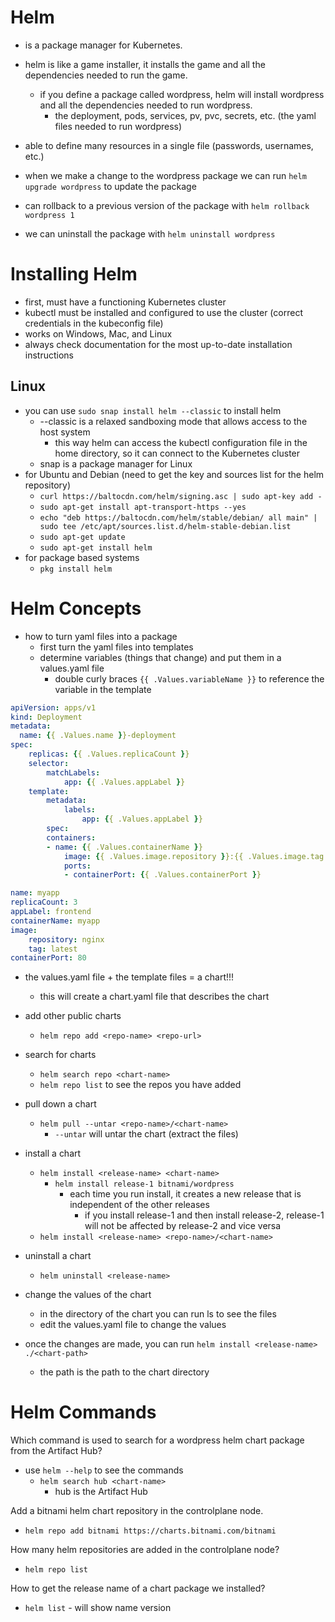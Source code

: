 # Helm
- is a package manager for Kubernetes.
- helm is like a game installer, it installs the game and all the dependencies needed to run the game.
    - if you define a package called wordpress, helm will install wordpress and all the dependencies needed to run wordpress.
        - the deployment, pods, services, pv, pvc, secrets, etc. (the yaml files needed to run wordpress)

- able to define many resources in a single file (passwords, usernames, etc.)
- when we make a change to the wordpress package we can run `helm upgrade wordpress` to update the package
- can rollback to a previous version of the package with `helm rollback wordpress 1`
- we can uninstall the package with `helm uninstall wordpress`

# Installing Helm
- first, must have a functioning Kubernetes cluster
- kubectl must be installed and configured to use the cluster (correct credentials in the kubeconfig file)
- works on Windows, Mac, and Linux
- always check documentation for the most up-to-date installation instructions
## Linux
- you can use `sudo snap install helm --classic` to install helm
    - --classic is a relaxed sandboxing mode that allows access to the host system
        - this way helm can access the kubectl configuration file in the home directory, so it can connect to the Kubernetes cluster
    - snap is a package manager for Linux
- for Ubuntu and Debian (need to get the key and sources list for the helm repository)
    - `curl https://baltocdn.com/helm/signing.asc | sudo apt-key add -`
    - `sudo apt-get install apt-transport-https --yes`
    - `echo "deb https://baltocdn.com/helm/stable/debian/ all main" | sudo tee /etc/apt/sources.list.d/helm-stable-debian.list`
    - `sudo apt-get update`
    - `sudo apt-get install helm`
- for package based systems
    - `pkg install helm`

# Helm Concepts
- how to turn yaml files into a package 
    - first turn the yaml files into templates
    - determine variables (things that change) and put them in a values.yaml file
        - double curly braces `{{ .Values.variableName }}` to reference the variable in the template

```yaml templates/deployment.yaml
apiVersion: apps/v1
kind: Deployment
metadata:
  name: {{ .Values.name }}-deployment
spec:
    replicas: {{ .Values.replicaCount }}
    selector:
        matchLabels:
            app: {{ .Values.appLabel }}
    template:
        metadata:
            labels:
                app: {{ .Values.appLabel }}
        spec:
        containers:
        - name: {{ .Values.containerName }}
            image: {{ .Values.image.repository }}:{{ .Values.image.tag }}
            ports:
            - containerPort: {{ .Values.containerPort }}
```
```yaml values.yaml
name: myapp
replicaCount: 3
appLabel: frontend
containerName: myapp
image:
    repository: nginx
    tag: latest
containerPort: 80
```

- the values.yaml file + the template files = a chart!!!
    - this will create a chart.yaml file that describes the chart

- add other public charts
    - `helm repo add <repo-name> <repo-url>`
- search for charts
    - `helm search repo <chart-name>`
    - `helm repo list` to see the repos you have added
- pull down a chart
    - `helm pull --untar <repo-name>/<chart-name>`
        - `--untar` will untar the chart (extract the files)
- install a chart
    - `helm install <release-name> <chart-name>`
        - `helm install release-1 bitnami/wordpress`
            - each time you run install, it creates a new release that is independent of the other releases
                - if you install release-1 and then install release-2, release-1 will not be affected by release-2 and vice versa
    - `helm install <release-name> <repo-name>/<chart-name>`
- uninstall a chart
    - `helm uninstall <release-name>`
- change the values of the chart 
    - in the directory of the chart you can run ls to see the files
    - edit the values.yaml file to change the values
- once the changes are made, you can run `helm install <release-name> ./<chart-path>` 
    - the path is the path to the chart directory


# Helm Commands
Which command is used to search for a wordpress helm chart package from the Artifact Hub?
- use `helm --help` to see the commands
    - `helm search hub <chart-name>`
        - hub is the Artifact Hub 

Add a bitnami helm chart repository in the controlplane node.
- `helm repo add bitnami https://charts.bitnami.com/bitnami`

How many helm repositories are added in the controlplane node?
- `helm repo list`

How to get the release name of a chart package we installed?
- `helm list` - will show name version 